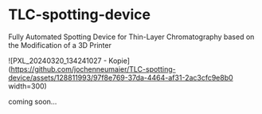 # TLC-spotting-device
Fully Automated Spotting Device for Thin-Layer Chromatography based on the Modification of a 3D Printer

![PXL_20240320_134241027 - Kopie](https://github.com/jochenneumaier/TLC-spotting-device/assets/128811993/97f8e769-37da-4464-af31-2ac3cfc9e8b0 width=300)


coming soon...
